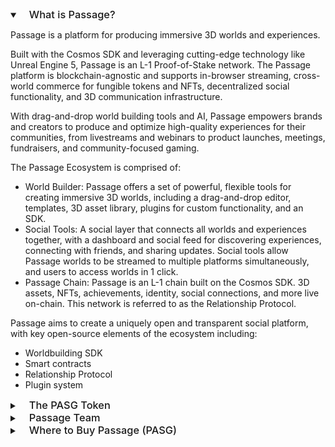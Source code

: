 <details open>
<summary><h3 style="display: inline; padding-left: 15px; font-weight: 500">What is Passage?</h3></summary>

<p>
    Passage is a platform for producing immersive 3D worlds and experiences.
</p>

<p>
    Built with the Cosmos SDK and leveraging cutting-edge technology like Unreal Engine 5, Passage is an L-1 Proof-of-Stake network. The Passage platform is blockchain-agnostic and supports in-browser streaming, cross-world commerce for fungible tokens and NFTs, decentralized social functionality, and 3D communication infrastructure.
</p>

<p>
    With drag-and-drop world building tools and AI, Passage empowers brands and creators to produce and optimize high-quality experiences for their communities, from livestreams and webinars to product launches, meetings, fundraisers, and community-focused gaming.
</p>

<p>
    The Passage Ecosystem is comprised of:
</p>


- World Builder: Passage offers a set of powerful, flexible tools for creating immersive 3D worlds, including a drag-and-drop editor, templates, 3D asset library, plugins for custom functionality, and an SDK. 
- Social Tools: A social layer that connects all worlds and experiences together, with a dashboard and social feed for discovering experiences, connecting with friends, and sharing updates. Social tools allow Passage worlds to be streamed to multiple platforms simultaneously, and users to access worlds in 1 click. 
- Passage Chain: Passage is an L-1 chain built on the Cosmos SDK. 3D assets, NFTs, achievements, identity, social connections, and more live on-chain. This network is referred to as the Relationship Protocol. 

<p>
    Passage aims to create a uniquely open and transparent social platform, with key open-source elements of the ecosystem including:
</p>

- Worldbuilding SDK
- Smart contracts
- Relationship Protocol 
- Plugin system
</details>

<details>
<summary><h3 style="display: inline; padding-left: 15px; font-weight: 500">The PASG Token</h3></summary>

<p>
    PASG is the native token of the Passage ecosystem, designed for:
</p>

- Governance: PASG holders can participate in governance and vote on proposals related to the platform's direction and development 
- Security & Staking: PASG holders can stake and delegate their tokens to validators to support security of the network. A percentage of tokens spent in the marketplace, as well as inflation, are allocated as rewards. 
- Incentivizing Open-Source Contributions: Developers can earn PASG by contributing to open-source development of the platform such as bug fixes, new features, and improvements to existing functionality. 
- Decentralized Assets: PASG powers decentralized assets (NFTs) on the Passage platform. 
- TGE and mainnet launch took place in August 2022, and the token will publicly launch on August 29, 2023 on StreamSwap.
</details>

<details>
<summary><h3 style="display: inline; padding-left: 15px; font-weight: 500">Passage Team</h3></summary>

<p>
    Passage is founded by Lex Avellino, who spent over a decade in virtual production and digital experiences. What began in 2017 as a creative agency for producing digital experiences for leading brands like Warner Brothers Studios, Amazon, Capitol Records, and Red Bull, evolved and expanded into Passage as Avellino saw a growing need for better digital experiences. He began work on Passage in 2020, envisioning a platform that empowered brands and creators to easily build their own immersive worlds and virtual experiences.
</p>

<p>
    The Passage project is led by a team of veterans in blockchain, ecommerce, and virtual production. In mid-2022, Passage hired 2 former executives of Enjin (ENJ)—Caleb Applegate as CEO, and Bryana Kortendick as Chief of Staff—who previously helped lead a $38.9M raise for Efinity (EFI) and helped rally $200M in retail support to secure one of the first Polkadot parachain slots.
</p>
</details>

<details>
<summary><h3 style="display: inline; padding-left: 15px; font-weight: 500">Where to Buy Passage (PASG)</h3></summary>

<p>
    The Passage (PASG) token launched publicly on StreamSwap on August 29, 2023.
</p>

<p>
    PASG is currently available on Osmosis and MEXC.
</p>
</details>




